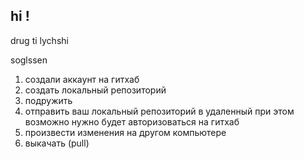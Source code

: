 ## hi !

drug ti lychshi

soglssen

1. создали аккаунт на гитхаб
2. создать локальный репозиторий
3. подружить
4. отправить ваш локальный репозиторий в удаленный при этом возможно нужно будет авторизоваться на гитхаб
5. произвести изменения на другом компьютере 
6. выкачать (pull)
